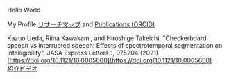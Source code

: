 Hello World

My Profile [リサーチマップ](https://researchmap.jp/htakeichi) and [Publications (ORCID)](https://orcid.org/0000-0002-8545-417X)

Kazuo Ueda, Riina Kawakami, and Hiroshige Takeichi, "Checkerboard speech vs interrupted speech: Effects of spectrotemporal segmentation on intelligibility", JASA Express Letters 1, 075204 (2021) [https://doi.org/10.1121/10.0005600](https://doi.org/10.1121/10.0005600)  
[紹介ビデオ](https://youtu.be/sZGJ60c2FwA)
